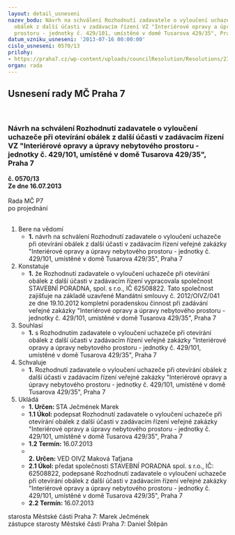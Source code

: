 ```yaml
---
layout: detail_usneseni
nazev_bodu: Návrh na schválení Rozhodnutí zadavatele o vyloučení uchazeče při otevírání
  obálek z další účasti v zadávacím řízení VZ "Interiérové opravy a úpravy nebytového
  prostoru - jednotky č. 429/101, umístěné v domě Tusarova 429/35", Praha 7
datum_vzniku_usneseni: '2013-07-16 00:00:00'
cislo_usneseni: 0570/13
prilohy:
- https://praha7.cz/wp-content/uploads/councilResolution/Resolutions/23811/38-13-usnesen%c3%ad_%c4%8d._0724.doc
organ: rada
---
```

<div id="ucUsn_pList" class="usn">
	<span><h2>Usnesení rady MČ Praha 7 </h2>
<br></span><div class="standBody">
<span><h3>Návrh na schválení Rozhodnutí zadavatele o vyloučení uchazeče při otevírání obálek z další účasti v zadávacím řízení VZ "Interiérové opravy a úpravy nebytového prostoru - jednotky č. 429/101, umístěné v domě Tusarova 429/35", Praha 7</h3></span><div class="center">
		<strong>č. 0570/13</strong><br>
	</div>
<div class="center">
		<strong>Ze dne 16.07.2013</strong><br><br>
	</div>Rada MČ P7<br> po projednání<br><br><ol>
<li>Bere na vědomí<ul><li>
<strong>1.</strong> návrh na schválení Rozhodnutí zadavatele o vyloučení uchazeče při otevírání obálek z další účasti v zadávacím řízení veřejné zakázky "Interiérové opravy a úpravy nebytového prostoru - jednotky č. 429/101, umístěné v domě Tusarova 429/35", Praha 7</li></ul>
</li>
<li>Konstatuje<ul><li>
<strong>1.</strong> že Rozhodnutí zadavatele o vyloučení uchazeče při otevírání obálek z další účasti v zadávacím řízení vypracovala společnost STAVEBNÍ PORADNA, spol. s r.o., IČ 62508822.   Tato společnost zajišťuje na základě uzavřené Mandátní smlouvy č. 2012/OIVZ/041 ze dne 19.10.2012  kompletní poradenskou činnost při zadávání veřejné zakázky "Interiérové opravy a úpravy nebytového prostoru - jednotky č. 429/101, umístěné v domě Tusarova 429/35", Praha 7</li></ul>
</li>
<li>Souhlasí<ul><li>
<strong>1.</strong> s Rozhodnutím zadavatele o vyloučení uchazeče při otevírání obálek z další účasti v zadávacím řízení veřejné zakázky "Interiérové opravy a úpravy nebytového prostoru - jednotky č. 429/101, umístěné v domě Tusarova 429/35", Praha 7    </li></ul>
</li>
<li>Schvaluje<ul><li>
<strong>1.</strong> Rozhodnutí zadavatele o vyloučení uchazeče při otevírání obálek z další účasti v zadávacím řízení veřejné zakázky "Interiérové opravy a úpravy nebytového prostoru - jednotky č. 429/101, umístěné v domě Tusarova 429/35", Praha 7</li></ul>
</li>
<li>Ukládá<ul>
<li>
<strong>1. Určen: </strong>STA Ječmének Marek</li>
<li>
<strong>1.1 Úkol: </strong>podepsat Rozhodnutí zadavatele o vyloučení uchazeče při otevírání obálek z další účasti v zadávacím řízení veřejné zakázky "Interiérové opravy a úpravy nebytového prostoru - jednotky č. 429/101, umístěné v domě Tusarova 429/35", Praha 7</li>
<li>
<strong>1.2 Termín: </strong>16.07.2013</li>
<li>
<strong><br>2. Určen: </strong>VED OIVZ Maková Taťjana</li>
<li>
<strong>2.1 Úkol: </strong>předat společnosti STAVEBNÍ PORADNA spol. s r.o., IČ: 62508822, podepsané Rozhodnutí zadavatele o vyloučení uchazeče při otevírání obálek z další účasti v zadávacím řízení veřejné zakázky "Interiérové opravy a úpravy nebytového prostoru - jednotky č. 429/101, umístěné v domě Tusarova 429/35", Praha 7 </li>
<li>
<strong>2.2 Termín: </strong>16.07.2013</li>
</ul>
</li>
</ol>starosta Městské části Praha 7: Marek Ječmének<br>zástupce starosty Městské části Praha 7: Daniel Štěpán 
</div>
</div>